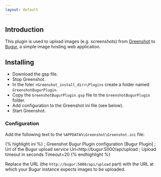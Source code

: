 ```yaml
---
layout: default
---
```


## Introduction

This plugin is used to upload images (e.g. screenshots)
from [Greenshot](http://getgreenshot.org/) to
[Bugur](https://github.com/otto-gebb/bugur), a simple image hosting
web application.

## Installing

* Download the gsp file.
* Stop Greenshot.
* In the foler `<Greenshot_install_dir>\Plugins` create a folder
named `GreenshotBugurPlugin`.
* Copy the `GreenshotBugurPlugin.gsp` file to the `GreenshotBugurPlugin` folder.
* Add configuration to the Greenshot ini file (see below).
* Start Greenshot.

### Configuration

Add the following text to the `%APPDATA%\Greenshot\Greenshot.ini` file:

{% highlight ini %}
; Greenshot Bugur Plugin configuration
[Bugur Plugin]
; Url of the Bugur upload service
Url=http://bugur:5000/api/upload
; Upload timeout in seconds
Timeout=20
{% endhighlight %}

Replace the URL (the `http://bugur:5000/api/upload` part) with the URL at
which your Bugur instance expects images to be uploaded.
